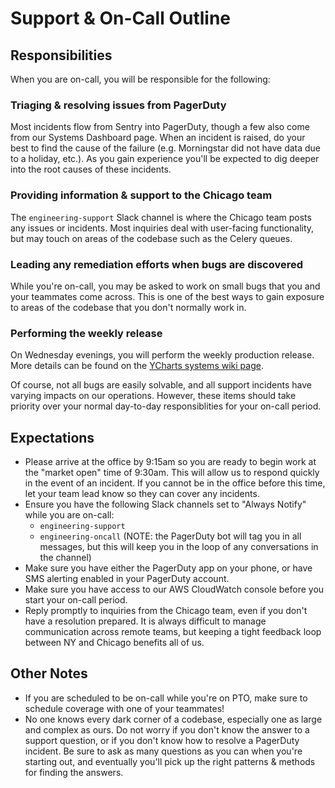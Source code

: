 # Support & On-Call Outline

## Responsibilities
When you are on-call, you will be responsible for the following:
### Triaging & resolving issues from PagerDuty
Most incidents flow from Sentry into PagerDuty, though a few also come from our Systems Dashboard page. When an incident is raised, do your best to find the cause of the failure (e.g. Morningstar did not have data due to a holiday, etc.). As you gain experience you'll be expected to dig deeper into the root causes of these incidents.

### Providing information & support to the Chicago team
The `engineering-support` Slack channel is where the Chicago team posts any issues or incidents. Most inquiries deal with user-facing functionality, but may touch on areas of the codebase such as the Celery queues.

### Leading any remediation efforts when bugs are discovered
While you're on-call, you may be asked to work on small bugs that you and your teammates come across. This is one of the best ways to gain exposure to areas of the codebase that you don't normally work in.

### Performing the weekly release
On Wednesday evenings, you will perform the weekly production release. More details can be found on the [YCharts systems wiki page](https://github.com/ycharts/ycharts_systems/wiki/Deploy-and-Hotfix-%5BYCharts%5D).

Of course, not all bugs are easily solvable, and all support incidents have varying impacts on our operations. However, these items should take priority over your normal day-to-day responsiblities for your on-call period.

## Expectations
* Please arrive at the office by 9:15am so you are ready to begin work at the "market open" time of 9:30am. This will allow us to respond quickly in the event of an incident. If you cannot be in the office before this time, let your team lead know so they can cover any incidents.
* Ensure you have the following Slack channels set to "Always Notify" while you are on-call:
    * `engineering-support`
    * `engineering-oncall` (NOTE: the PagerDuty bot will tag you in all messages, but this will keep you in the loop of any conversations in the channel)
* Make sure you have either the PagerDuty app on your phone, or have SMS alerting enabled in your PagerDuty account.
* Make sure you have access to our AWS CloudWatch console before you start your on-call period.
* Reply promptly to inquiries from the Chicago team, even if you don't have a resolution prepared. It is always difficult to manage communication across remote teams, but keeping a tight feedback loop between NY and Chicago benefits all of us.

## Other Notes
* If you are scheduled to be on-call while you're on PTO, make sure to schedule coverage with one of your teammates!
* No one knows every dark corner of a codebase, especially one as large and complex as ours. Do not worry if you don't know the answer to a support question, or if you don't know how to resolve a PagerDuty incident. Be sure to ask as many questions as you can when you're starting out, and eventually you'll pick up the right patterns & methods for finding the answers.